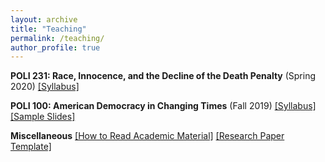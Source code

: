 ```yaml
---
layout: archive
title: "Teaching"
permalink: /teaching/
author_profile: true
---
```


**POLI 231: Race, Innocence, and the Decline of the Death Penalty** (Spring 2020) [[Syllabus]](https://imehlhaff.github.io/files/POLI231%20Syllabus.pdf)

**POLI 100: American Democracy in Changing Times** (Fall 2019) [[Syllabus]](https://imehlhaff.github.io/files/POLI100%20Syllabus.pdf) [[Sample Slides]](https://imehlhaff.github.io/files/The%20Judicial%20System.pdf)

**Miscellaneous** [[How to Read Academic Material]](https://imehlhaff.github.io/files/Reading%20Strategies.pdf) [[Research Paper Template]](https://imehlhaff.github.io/files/Paper%20Template.pdf)
